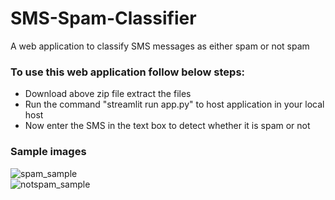 # SMS-Spam-Classifier
 A web application to classify SMS messages as either spam or not spam

### To use this web application follow below steps:
* Download above zip file extract the files
* Run the command "streamlit run app.py" to host application in your local host
* Now enter the SMS in the text box to detect whether it is spam or not
### Sample images
![spam_sample](C:/Users/91934/Downloads/notspam_sample.png)  
![notspam_sample](C:/Users/91934/Downloads/notspam_sample.png)
